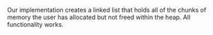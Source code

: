 Our implementation creates a linked list that holds all of the chunks of memory the user has allocated but not freed within the heap. All functionality works.
